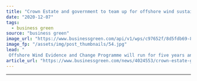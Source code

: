 ```yaml
---
title: "Crown Estate and government to team up for offshore wind sustainability research"
date: "2020-12-07"
tags: 
  - business green
source: "business green"
image_url: "https://www.businessgreen.com/api/v1/wps/c97652f/8d5fdb69-8d18-4842-8105-ca053b7b7f1e/4/london-array-crown-estate-185x114.jpg"
image_fp: "/assets/img/post_thumbnails/54.jpg"
lead: "
 Offshore Wind Evidence and Change Programme will run for five years and explore how the seabed can best be protected as the UK's offshore wind boom continues ..."
article_url: "https://www.businessgreen.com/news/4024553/crown-estate-government-team-offshore-wind-sustainability-research"
---
```


---
